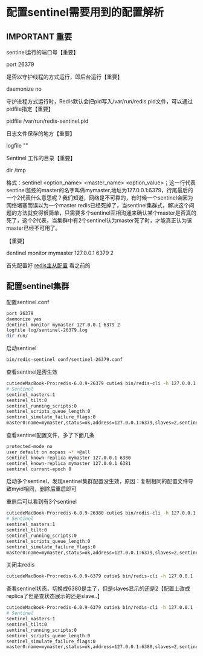 # 配置sentinel需要用到的配置解析

## IMPORTANT 重要

sentinel运行的端口号【重要】

port 26379

是否以守护线程的方式运行，即后台运行【重要】

daemonize no

守护进程方式运行时，Redis默认会把pid写入/var/run/redis.pid文件，可以通过pidfile指定【重要】

pidfile /var/run/redis-sentinel.pid

日志文件保存的地方【重要】

logfile ""

Sentinel 工作的目录【重要】

dir /tmp

格式：sentinel <option_name> <master_name> <option_value>；这一行代表sentinel监控的master的名字叫做mymaster,地址为127.0.0.1:6379，行尾最后的一个2代表什么意思呢？我们知道，网络是不可靠的，有时候一个sentinel会因为网络堵塞而误以为一个master redis已经死掉了，当sentinel集群式，解决这个问题的方法就变得很简单，只需要多个sentinel互相沟通来确认某个master是否真的死了，这个2代表，当集群中有2个sentinel认为master死了时，才能真正认为该master已经不可用了。

【重要】

dentinel monitor mymaster 127.0.0.1 6379 2

首先配置好 [redis主从配置](https://www.notion.so/redis-0ef7ff2ffc574cd5b0182ba7167df828) 看之前的

## 配置sentinel集群

配置sentinel.conf

```bash
port 26379
daemonize yes
dentinel monitor mymaster 127.0.0.1 6379 2
logfile log/sentinel-26379.log
dir run/
```

启动sentinel

```bash
bin/redis-sentinel conf/sentinel-26379.conf
```

查看sentinel是否生效

```bash
cutiedeMacBook-Pro:redis-6.0.9-26379 cutie$ bin/redis-cli -h 127.0.0.1 -p 26379 info sentinel
# Sentinel
sentinel_masters:1
sentinel_tilt:0
sentinel_running_scripts:0
sentinel_scripts_queue_length:0
sentinel_simulate_failure_flags:0
master0:name=mymaster,status=ok,address=127.0.0.1:6379,slaves=2,sentinels=1
```

查看sentinel配置文件，多了下面几条

```bash
protected-mode no
user default on nopass ~* +@all
sentinel known-replica mymaster 127.0.0.1 6380
sentinel known-replica mymaster 127.0.0.1 6381
sentinel current-epoch 0
```

启动多个sentinel，发现sentinel集群配置没生效，原因：复制相同的配置文件导致myid相同，删除后重启即可

重启后可以看到有3个sentinel

```bash
cutiedeMacBook-Pro:redis-6.0.9-26380 cutie$ bin/redis-cli -h 127.0.0.1 -p 26380 info sentinel
# Sentinel
sentinel_masters:1
sentinel_tilt:0
sentinel_running_scripts:0
sentinel_scripts_queue_length:0
sentinel_simulate_failure_flags:0
master0:name=mymaster,status=ok,address=127.0.0.1:6379,slaves=2,sentinels=3
```

关闭主redis

```bash
cutiedeMacBook-Pro:redis-6.0.9-6379 cutie$ bin/redis-cli -h 127.0.0.1 -p 6379 shutdown
```

查看sentinel状态，切换成6380是主了，但是slaves显示的还是2【配置上改成replica了但是查状态展示的还是slave..】

```bash
cutiedeMacBook-Pro:redis-6.0.9-6379 cutie$ bin/redis-cli -h 127.0.0.1 -p 26379 info sentinel
# Sentinel
sentinel_masters:1
sentinel_tilt:0
sentinel_running_scripts:0
sentinel_scripts_queue_length:0
sentinel_simulate_failure_flags:0
master0:name=mymaster,status=ok,address=127.0.0.1:6380,slaves=2,sentinels=3
```